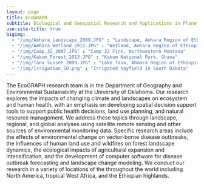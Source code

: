 ```yaml
---
layout: page
title: EcoGRAPH
subtitle: Ecological and Geospatial Research and Applications in Planetary Health
use-site-title: true
bigimg: 
  - "/img/Amhara_Landscape_2009.JPG" : "Landscape, Amhara Region of Ethiopia"
  - "/img/Amhara_Wetland_2012.JPG" : "Wetland, Amhara Region of Ethiopia"
  - "/img/Camp_32_2007.JPG" : "Camp 32 Fire, Northwestern Montana"
  - "/img/Kakum_Forest_2013.JPG" : "Kakum National Park, Ghana"
  - "/img/Tana_Sunset_2009.JPG" : "Lake Tana, Ahmara Region of Ethiopia"
  - "/img/Irrigation_SD.png" : "Irrigated hayfield in South Dakota"
---
```


The EcoGRAPH research team is in the Department of Geography and Environmental Sustainability at the University of Oklahoma. Our research explores the impacts of changing climate and landscapes on ecosystem and human health, with an emphasis on developing spatial decision support tools to support public health decisions, land use planning, and natural resource management. We address these topics through landscape, regional, and global analyses using satellite remote sensing and other sources of environmental monitoring data. Specific research areas include the effects of environmental change on vector-borne disease outbreaks, the influences of human land use and wildfires on forest landscape dynamics, the ecological impacts of agricultural expansion and intensification, and the development of computer software for disease outbreak forecasting and landscape change modeling. We conduct our research in a variety of locations of the throughout the world including North America, tropical West Africa, and the Ethiopian highlands. 
